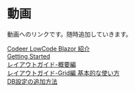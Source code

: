 # 動画

動画へのリンクです。随時追加していきます。

[Codeer LowCode Blazor 紹介](https://www.youtube.com/watch?v=beSwbdIh4Is)<br>
[Getting Started](https://www.youtube.com/watch?v=MchuOxWYR1o)<br>
[レイアウトガイド-概要編](https://www.youtube.com/watch?v=DepPNToMjGE)<br>
[レイアウトガイド-Grid編 基本的な使い方](https://www.youtube.com/watch?v=Y7a9al6Wk3Y)<br>
[DB設定の追加方法](https://youtu.be/9NhVhUG57Wk?si=MZC6qBU_I8NOufqd)<br>